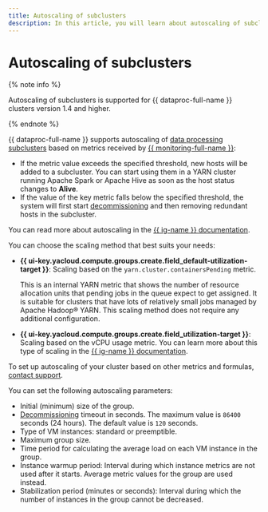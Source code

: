 ```yaml
---
title: Autoscaling of subclusters
description: In this article, you will learn about autoscaling of subclusters.
---
```


# Autoscaling of subclusters


{% note info %}

Autoscaling of subclusters is supported for {{ dataproc-full-name }} clusters version 1.4 and higher.

{% endnote %}



{{ dataproc-full-name }} supports autoscaling of [data processing subclusters](../concepts/index.md) based on metrics received by [{{ monitoring-full-name }}](../../monitoring/concepts/index.md):


* If the metric value exceeds the specified threshold, new hosts will be added to a subcluster. You can start using them in a YARN cluster running Apache Spark or Apache Hive as soon as the host status changes to **Alive**.
* If the value of the key metric falls below the specified threshold, the system will first start [decommissioning](decommission.md) and then removing redundant hosts in the subcluster.

You can read more about autoscaling in the [{{ ig-name }} documentation](../../compute/concepts/instance-groups/scale.md#auto-scale).

You can choose the scaling method that best suits your needs:

* **{{ ui-key.yacloud.compute.groups.create.field_default-utilization-target }}**: Scaling based on the `yarn.cluster.containersPending` metric.

    This is an internal YARN metric that shows the number of resource allocation units that pending jobs in the queue expect to get assigned. It is suitable for clusters that have lots of relatively small jobs managed by Apache Hadoop® YARN. This scaling method does not require any additional configuration.

* **{{ ui-key.yacloud.compute.groups.create.field_utilization-target }}**: Scaling based on the vCPU usage metric. You can learn more about this type of scaling in the [{{ ig-name }} documentation](../../compute/concepts/instance-groups/scale.md#cpu-utilization).

To set up autoscaling of your cluster based on other metrics and formulas, [contact support](../../support/qa.md).

You can set the following autoscaling parameters:

* Initial (minimum) size of the group.
* [Decommissioning](decommission.md) timeout in seconds. The maximum value is `86400` seconds (24 hours). The default value is `120` seconds.
* Type of VM instances: standard or preemptible.
* Maximum group size.
* Time period for calculating the average load on each VM instance in the group.
* Instance warmup period: Interval during which instance metrics are not used after it starts. Average metric values for the group are used instead.
* Stabilization period (minutes or seconds): Interval during which the number of instances in the group cannot be decreased.
